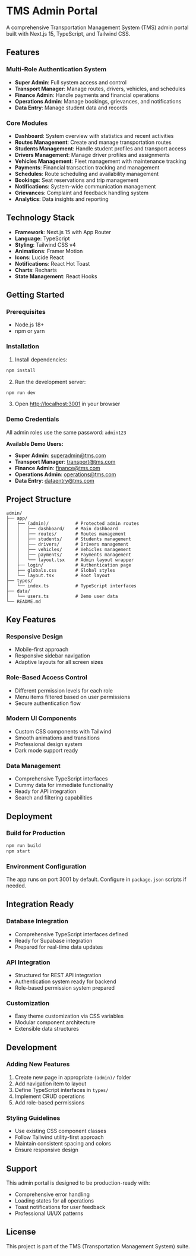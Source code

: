 # TMS Admin Portal

A comprehensive Transportation Management System (TMS) admin portal built with Next.js 15, TypeScript, and Tailwind CSS.

## Features

### Multi-Role Authentication System

- **Super Admin**: Full system access and control
- **Transport Manager**: Manage routes, drivers, vehicles, and schedules
- **Finance Admin**: Handle payments and financial operations
- **Operations Admin**: Manage bookings, grievances, and notifications
- **Data Entry**: Manage student data and records

### Core Modules

- **Dashboard**: System overview with statistics and recent activities
- **Routes Management**: Create and manage transportation routes
- **Students Management**: Handle student profiles and transport access
- **Drivers Management**: Manage driver profiles and assignments
- **Vehicles Management**: Fleet management with maintenance tracking
- **Payments**: Financial transaction tracking and management
- **Schedules**: Route scheduling and availability management
- **Bookings**: Seat reservations and trip management
- **Notifications**: System-wide communication management
- **Grievances**: Complaint and feedback handling system
- **Analytics**: Data insights and reporting

## Technology Stack

- **Framework**: Next.js 15 with App Router
- **Language**: TypeScript
- **Styling**: Tailwind CSS v4
- **Animations**: Framer Motion
- **Icons**: Lucide React
- **Notifications**: React Hot Toast
- **Charts**: Recharts
- **State Management**: React Hooks

## Getting Started

### Prerequisites

- Node.js 18+
- npm or yarn

### Installation

1. Install dependencies:

```bash
npm install
```

2. Run the development server:

```bash
npm run dev
```

3. Open [http://localhost:3001](http://localhost:3001) in your browser

### Demo Credentials

All admin roles use the same password: `admin123`

**Available Demo Users:**

- **Super Admin**: superadmin@tms.com
- **Transport Manager**: transport@tms.com
- **Finance Admin**: finance@tms.com
- **Operations Admin**: operations@tms.com
- **Data Entry**: dataentry@tms.com

## Project Structure

```
admin/
├── app/
│   ├── (admin)/          # Protected admin routes
│   │   ├── dashboard/    # Main dashboard
│   │   ├── routes/       # Routes management
│   │   ├── students/     # Students management
│   │   ├── drivers/      # Drivers management
│   │   ├── vehicles/     # Vehicles management
│   │   ├── payments/     # Payments management
│   │   └── layout.tsx    # Admin layout wrapper
│   ├── login/            # Authentication page
│   ├── globals.css       # Global styles
│   └── layout.tsx        # Root layout
├── types/
│   └── index.ts          # TypeScript interfaces
├── data/
│   └── users.ts          # Demo user data
└── README.md
```

## Key Features

### Responsive Design

- Mobile-first approach
- Responsive sidebar navigation
- Adaptive layouts for all screen sizes

### Role-Based Access Control

- Different permission levels for each role
- Menu items filtered based on user permissions
- Secure authentication flow

### Modern UI Components

- Custom CSS components with Tailwind
- Smooth animations and transitions
- Professional design system
- Dark mode support ready

### Data Management

- Comprehensive TypeScript interfaces
- Dummy data for immediate functionality
- Ready for API integration
- Search and filtering capabilities

## Deployment

### Build for Production

```bash
npm run build
npm start
```

### Environment Configuration

The app runs on port 3001 by default. Configure in `package.json` scripts if needed.

## Integration Ready

### Database Integration

- Comprehensive TypeScript interfaces defined
- Ready for Supabase integration
- Prepared for real-time data updates

### API Integration

- Structured for REST API integration
- Authentication system ready for backend
- Role-based permission system prepared

### Customization

- Easy theme customization via CSS variables
- Modular component architecture
- Extensible data structures

## Development

### Adding New Features

1. Create new page in appropriate `(admin)/` folder
2. Add navigation item to layout
3. Define TypeScript interfaces in `types/`
4. Implement CRUD operations
5. Add role-based permissions

### Styling Guidelines

- Use existing CSS component classes
- Follow Tailwind utility-first approach
- Maintain consistent spacing and colors
- Ensure responsive design

## Support

This admin portal is designed to be production-ready with:

- Comprehensive error handling
- Loading states for all operations
- Toast notifications for user feedback
- Professional UI/UX patterns

## License

This project is part of the TMS (Transportation Management System) suite.

